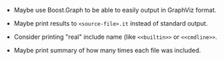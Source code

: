 * Maybe use Boost.Graph to be able to easily output in GraphViz format.

* Maybe print results to `<source-file>.it` instead of standard output.

* Consider printing "real" include name (like `<<builtin>>` or `<<cmdline>>`.

* Maybe print summary of how many times each file was included.

